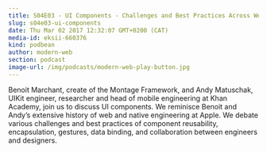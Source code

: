 ```yaml
---
title: S04E03 - UI Components - Challenges and Best Practices Across Web and Native
slug: s04e03-ui-components
date: Thu Mar 02 2017 12:32:07 GMT+0200 (CAT)
media-id: eksii-660376
kind: podbean
author: modern-web
section: podcast
image-url: /img/podcasts/modern-web-play-button.jpg
---
```

Benoit Marchant, create of the Montage Framework, and Andy Matuschak, UIKit engineer, researcher and head of mobile engineering at Khan Academy, join us to discuss UI components. We reminisce Benoit and Andy’s extensive history of web and native engineering at Apple. We debate various challenges and best practices of component reusability, encapsulation, gestures, data binding, and collaboration between engineers and designers.